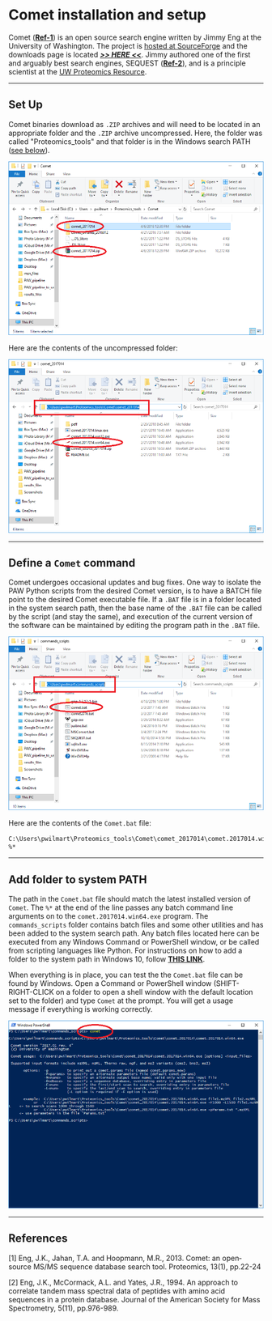 # Comet installation and setup

Comet (**[Ref-1](#ref1)**) is an open source search engine written by Jimmy Eng at the University of Washington. The project is [hosted at SourceForge](http://comet-ms.sourceforge.net/) and the downloads page is located [**_>> HERE <<_**](https://sourceforge.net/projects/comet-ms/files/). Jimmy authored one of the first and arguably best search engines, SEQUEST (**[Ref-2](#ref2)**), and is a principle scientist at the [UW Proteomics Resource](http://proteomicsresource.washington.edu/).

---

## Set Up

Comet binaries download as `.ZIP` archives and will need to be located in an appropriate folder and the `.ZIP` archive uncompressed. Here, the folder was called "Proteomics_tools" and that folder is in the Windows search PATH ([see below](#PATH)).


![Comet_download](../images/Comet/01_download.png)

Here are the contents of the uncompressed folder:

![Comet_folder](../images/Comet/02_folder.png)

---

## Define a `Comet` command

Comet undergoes occasional updates and bug fixes. One way to isolate the PAW Python scripts from the desired Comet version, is to have a BATCH file point to the desired Comet executable file. If a `.BAT` file is in a folder located in the system search path, then the base name of the `.BAT` file can be called by the script (and stay the same), and execution of the current version of the software can be maintained by editing the program path in the `.BAT` file.

![Comet_batch](../images/Comet/03_batch.png)

Here are the contents of the `Comet.bat` file:
```
C:\Users\pwilmart\Proteomics_tools\Comet\comet_2017014\comet.2017014.win64.exe %*
```

---

<a id=PATH></a>

## Add folder to system PATH

The path in the `Comet.bat` file should match the latest installed version of `Comet`. The `%*` at the end of the line passes any batch command line arguments on to the `comet.2017014.win64.exe` program. The `commands_scripts` folder contains batch files and some other utilities and has been added to the system search path. Any batch files located here can be executed from any Windows Command or PowerShell window, or be called from scripting languages like Python. For instructions on how to add a folder to the system path in Windows 10, follow [**THIS LINK**](https://stackoverflow.com/questions/44272416/how-to-add-a-folder-to-path-environment-variable-in-windows-10-with-screensho).

When everything is in place, you can test the the `Comet.bat` file can be found by Windows. Open a  Command or PowerShell window (SHIFT-RIGHT-CLICK on a folder to open a shell window with the default location set to the folder) and type `Comet` at the prompt. You will get a usage message if everything is working correctly.

![Comet_command](../images/Comet/04_command.png)

---

## References

<a id=ref1></a>
[1] Eng, J.K., Jahan, T.A. and Hoopmann, M.R., 2013. Comet: an open‐source MS/MS sequence database search tool. Proteomics, 13(1), pp.22-24

<a id=ref2></a>
[2] Eng, J.K., McCormack, A.L. and Yates, J.R., 1994. An approach to correlate tandem mass spectral data of peptides with amino acid sequences in a protein database. Journal of the American Society for Mass Spectrometry, 5(11), pp.976-989.
